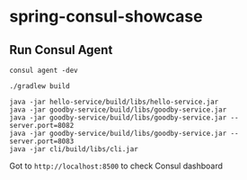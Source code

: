 # spring-consul-showcase

## Run Consul Agent
```
consul agent -dev
```

```
./gradlew build
```

```
java -jar hello-service/build/libs/hello-service.jar
java -jar goodby-service/build/libs/goodby-service.jar
java -jar goodby-service/build/libs/goodby-service.jar --server.port=8082
java -jar goodby-service/build/libs/goodby-service.jar --server.port=8083
java -jar cli/build/libs/cli.jar
```

Got to `http://localhost:8500` to check Consul dashboard

